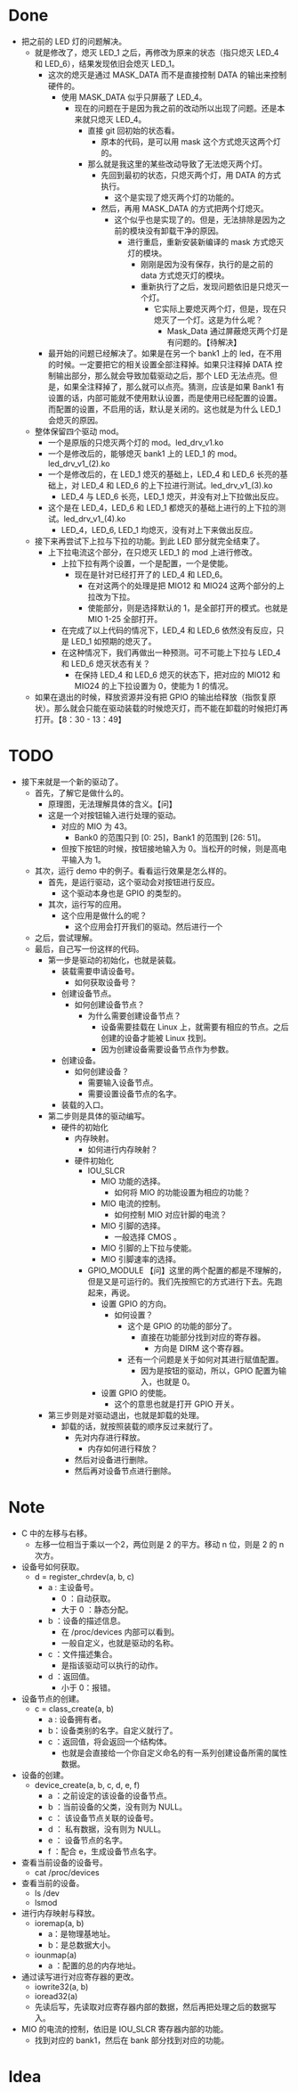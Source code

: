 # Done
- 把之前的 LED 灯的问题解决。
	- 就是修改了，熄灭 LED_1 之后，再修改为原来的状态（指只熄灭 LED_4 和 LED_6），结果发现依旧会熄灭 LED_1。 
		- 这次的熄灭是通过 MASK_DATA 而不是直接控制 DATA 的输出来控制硬件的。
			- 使用 MASK_DATA 似乎只屏蔽了 LED_4。
				- 现在的问题在于是因为我之前的改动所以出现了问题。还是本来就只熄灭 LED_4。
					- 直接 git 回初始的状态看。
						- 原本的代码，是可以用 mask 这个方式熄灭这两个灯的。
					- 那么就是我这里的某些改动导致了无法熄灭两个灯。
						- 先回到最初的状态，只熄灭两个灯，用 DATA 的方式执行。
							- 这个是实现了熄灭两个灯的功能的。
						- 然后，再用 MASK_DATA 的方式把两个灯熄灭。
							- 这个似乎也是实现了的。但是，无法排除是因为之前的模块没有卸载干净的原因。
								- 进行重启，重新安装新编译的 mask 方式熄灭灯的模块。
									- 刚刚是因为没有保存，执行的是之前的 data 方式熄灭灯的模块。
									- 重新执行了之后，发现问题依旧是只熄灭一个灯。
										- 它实际上要熄灭两个灯，但是，现在只熄灭了一个灯。这是为什么呢？
											- Mask_Data 通过屏蔽熄灭两个灯是有问题的。【待解决】
		- 最开始的问题已经解决了。如果是在另一个 bank1 上的 led，在不用的时候。一定要把它的相关设置全部注释掉。如果只注释掉 DATA 控制输出部分，那么就会导致加载驱动之后，那个 LED 无法点亮。但是，如果全注释掉了，那么就可以点亮。猜测，应该是如果 Bank1 有设置的话，内部可能就不使用默认设置，而是使用已经配置的设置。而配置的设置，不启用的话，默认是关闭的。这也就是为什么 LED_1 会熄灭的原因。 
	- 整体保留四个驱动 mod。
		- 一个是原版的只熄灭两个灯的 mod。led_drv_v1.ko
		- 一个是修改后的，能够熄灭 bank1 上的 LED_1 的 mod。led_drv_v1_(2).ko
		- 一个是修改后的，在 LED_1 熄灭的基础上，LED_4 和 LED_6 长亮的基础上，对 LED_4 和 LED_6 的上下拉进行测试。led_drv_v1_(3).ko
			- LED_4 与 LED_6 长亮，LED_1 熄灭，并没有对上下拉做出反应。
		- 这个是在 LED_4，LED_6 和 LED_1 都熄灭的基础上进行的上下拉的测试。led_drv_v1_(4).ko
			- LED_4，LED_6, LED_1 均熄灭，没有对上下来做出反应。
	- 接下来再尝试下上拉与下拉的功能。到此 LED 部分就完全结束了。
		- 上下拉电流这个部分，在只熄灭 LED_1 的 mod 上进行修改。
			- 上拉下拉有两个设置，一个是配置，一个是使能。
				- 现在是针对已经打开了的 LED_4 和 LED_6。
					- 在对这两个的处理是把 MIO12 和 MIO24 这两个部分的上拉改为下拉。
					- 使能部分，则是选择默认的 1，是全部打开的模式。也就是 MIO 1-25 全部打开。
			- 在完成了以上代码的情况下，LED_4 和 LED_6 依然没有反应，只是 LED_1 如预期的熄灭了。
			- 在这种情况下，我们再做出一种预测。可不可能上下拉与 LED_4 和 LED_6 熄灭状态有关？
				- 在保持 LED_4 和 LED_6 熄灭的状态下，把对应的 MIO12 和 MIO24 的上下拉设置为 0，使能为 1 的情况。
	- 如果在退出的时候，释放资源并没有把 GPIO 的输出给释放（指恢复原状）。那么就会只能在驱动装载的时候熄灭灯，而不能在卸载的时候把灯再打开。【8：30 - 13：49】
# TODO
- 接下来就是一个新的驱动了。
	- 首先，了解它是做什么的。
		- 原理图，无法理解具体的含义。【问】
		- 这是一个对按钮输入进行处理的驱动。
			- 对应的 MIO 为 43。
				- Bank0 的范围只到 [0: 25]，Bank1 的范围到 [26: 51]。
			- 但按下按钮的时候，按钮接地输入为 0。当松开的时候，则是高电平输入为 1。
	- 其次，运行 demo 中的例子。看看运行效果是怎么样的。
		- 首先，是运行驱动，这个驱动会对按钮进行反应。
			- 这个驱动本身也是 GPIO 的类型的。
		- 其次，运行写的应用。
			- 这个应用是做什么的呢？
				- 这个应用会打开我们的驱动。然后进行一个
	- 之后，尝试理解。
	- 最后，自己写一份这样的代码。
		- 第一步是驱动的初始化，也就是装载。
			- 装载需要申请设备号。
				- 如何获取设备号？
			- 创建设备节点。
				- 如何创建设备节点？
					- 为什么需要创建设备节点？
						- 设备需要挂载在 Linux 上，就需要有相应的节点。之后创建的设备才能被 Linux 找到。
						- 因为创建设备需要设备节点作为参数。
			- 创建设备。
				- 如何创建设备？
					- 需要输入设备节点。
					- 需要设置设备节点的名字。
			- 装载的入口。
		- 第二步则是具体的驱动编写。
			- 硬件的初始化
				- 内存映射。
					- 如何进行内存映射？
				- 硬件初始化
					- IOU_SLCR
						- MIO 功能的选择。
							- 如何将 MIO 的功能设置为相应的功能？
						- MIO 电流的控制。
							- 如何控制 MIO 对应针脚的电流？
						- MIO 引脚的选择。
							- 一般选择 CMOS 。
						- MIO 引脚的上下拉与使能。
						- MIO 引脚速率的选择。
					- GPIO_MODULE 【问】这里的两个配置的都是不理解的，但是又是可运行的。我们先按照它的方式进行下去。先跑起来，再说。
						- 设置 GPIO 的方向。
							- 如何设置？
								- 这个是 GPIO 的功能的部分了。
									- 直接在功能部分找到对应的寄存器。
										- 方向是 DIRM 这个寄存器。
								- 还有一个问题是关于如何对其进行赋值配置。
									- 因为是按钮的驱动，所以，GPIO 配置为输入，也就是 0。
						- 设置 GPIO 的使能。
							- 这个的意思也就是打开 GPIO 开关。
		- 第三步则是对驱动退出，也就是卸载的处理。
			- 卸载的话，就按照装载的顺序反过来就行了。
				- 先对内存进行释放。
					- 内存如何进行释放？
				- 然后对设备进行删除。
				- 然后再对设备节点进行删除。

			
				
# Note
-  C 中的左移与右移。
	- 左移一位相当于乘以一个2，两位则是 2 的平方。移动 n 位，则是 2 的 n 次方。
- 设备号如何获取。
	- d = register_chrdev(a, b, c)
		- a : 主设备号。
			- 0 ：自动获取。
			- 大于 0 ：静态分配。
		- b ：设备的描述信息。
			- 在 /proc/devices 内部可以看到。
			- 一般自定义，也就是驱动的名称。
		- c ：文件描述集合。
			- 是指该驱动可以执行的动作。
		- d ：返回值。
			- 小于 0：报错。
- 设备节点的创建。
	- c = class_create(a, b)
		- a : 设备拥有者。
		- b：设备类别的名字。自定义就行了。
		- c ：返回值，将会返回一个结构体。
			- 也就是会直接给一个你自定义命名的有一系列创建设备所需的属性数据。
- 设备的创建。
	- device_create(a, b, c, d, e, f)
		- a ：之前设定的该设备的设备节点。
		- b ：当前设备的父类，没有则为 NULL。
		- c ： 该设备节点关联的设备号。
		- d ： 私有数据，没有则为 NULL。
		- e ： 设备节点的名字。
		- f ：配合 e，生成设备节点名字。
- 查看当前设备的设备号。
	- cat /proc/devices
- 查看当前的设备。
	- ls /dev
	- lsmod
- 进行内存映射与释放。
	- ioremap(a, b)
		- a：是物理基地址。
		- b：是总数据大小。
	- iounmap(a)
		- a ：配置的总的内存地址。
- 通过读写进行对应寄存器的更改。
	- iowrite32(a, b)
	- ioread32(a)
	- 先读后写，先读取对应寄存器内部的数据，然后再把处理之后的数据写入。
- MIO 的电流的控制，依旧是 IOU_SLCR 寄存器内部的功能。
	- 找到对应的 bank1，然后在 bank 部分找到对应的功能。

# Idea